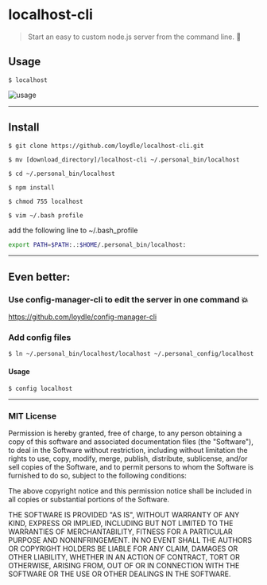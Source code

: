 # localhost-cli 
> Start an easy to custom node.js server from the command line. :seedling:

## Usage
`$ localhost` 

![usage](https://img11.hostingpics.net/pics/997803Capturedcran20171006221435.png)

----------
## Install 

`$ git clone https://github.com/loydle/localhost-cli.git`

`$ mv [download_directory]/localhost-cli ~/.personal_bin/localhost`

`$ cd ~/.personal_bin/localhost`

`$ npm install`

`$ chmod 755 localhost`

`$ vim ~/.bash profile`


add the following line to ~/.bash_profile 

```bash
export PATH=$PATH:.:$HOME/.personal_bin/localhost:

```
----------

## Even better:
###  Use config-manager-cli to edit the server in one command :boom:
https://github.com/loydle/config-manager-cli

### Add config files
`$ ln ~/.personal_bin/localhost/localhost ~/.personal_config/localhost`

#### Usage
`$ config localhost`


-----------------

### MIT License

Permission is hereby granted, free of charge, to any person obtaining a copy
of this software and associated documentation files (the "Software"), to deal
in the Software without restriction, including without limitation the rights
to use, copy, modify, merge, publish, distribute, sublicense, and/or sell
copies of the Software, and to permit persons to whom the Software is
furnished to do so, subject to the following conditions:

The above copyright notice and this permission notice shall be included in all
copies or substantial portions of the Software.

THE SOFTWARE IS PROVIDED "AS IS", WITHOUT WARRANTY OF ANY KIND, EXPRESS OR
IMPLIED, INCLUDING BUT NOT LIMITED TO THE WARRANTIES OF MERCHANTABILITY,
FITNESS FOR A PARTICULAR PURPOSE AND NONINFRINGEMENT. IN NO EVENT SHALL THE
AUTHORS OR COPYRIGHT HOLDERS BE LIABLE FOR ANY CLAIM, DAMAGES OR OTHER
LIABILITY, WHETHER IN AN ACTION OF CONTRACT, TORT OR OTHERWISE, ARISING FROM,
OUT OF OR IN CONNECTION WITH THE SOFTWARE OR THE USE OR OTHER DEALINGS IN THE
SOFTWARE.
